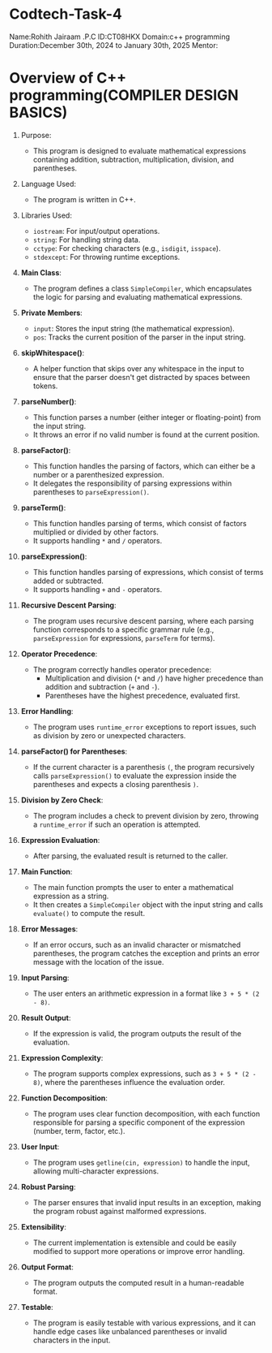 # Codtech-Task-4
Name:Rohith Jairaam .P.C
ID:CT08HKX
Domain:c++ programming 
Duration:December 30th, 2024 to January 30th, 2025
Mentor:

# Overview of C++ programming(COMPILER DESIGN BASICS)
1. Purpose: 
   - This program is designed to evaluate mathematical expressions containing addition, subtraction, multiplication, division, and parentheses.

2. Language Used: 
   - The program is written in C++.

3. Libraries Used:
   - `iostream`: For input/output operations.
   - `string`: For handling string data.
   - `cctype`: For checking characters (e.g., `isdigit`, `isspace`).
   - `stdexcept`: For throwing runtime exceptions.

4. **Main Class**: 
   - The program defines a class `SimpleCompiler`, which encapsulates the logic for parsing and evaluating mathematical expressions.

5. **Private Members**:
   - `input`: Stores the input string (the mathematical expression).
   - `pos`: Tracks the current position of the parser in the input string.

6. **skipWhitespace()**:
   - A helper function that skips over any whitespace in the input to ensure that the parser doesn't get distracted by spaces between tokens.

7. **parseNumber()**:
   - This function parses a number (either integer or floating-point) from the input string.
   - It throws an error if no valid number is found at the current position.

8. **parseFactor()**:
   - This function handles the parsing of factors, which can either be a number or a parenthesized expression.
   - It delegates the responsibility of parsing expressions within parentheses to `parseExpression()`.

9. **parseTerm()**:
   - This function handles parsing of terms, which consist of factors multiplied or divided by other factors.
   - It supports handling `*` and `/` operators.

10. **parseExpression()**:
    - This function handles parsing of expressions, which consist of terms added or subtracted.
    - It supports handling `+` and `-` operators.

11. **Recursive Descent Parsing**:
    - The program uses recursive descent parsing, where each parsing function corresponds to a specific grammar rule (e.g., `parseExpression` for expressions, `parseTerm` for terms).

12. **Operator Precedence**:
    - The program correctly handles operator precedence:
      - Multiplication and division (`*` and `/`) have higher precedence than addition and subtraction (`+` and `-`).
      - Parentheses have the highest precedence, evaluated first.

13. **Error Handling**:
    - The program uses `runtime_error` exceptions to report issues, such as division by zero or unexpected characters.

14. **parseFactor() for Parentheses**:
    - If the current character is a parenthesis `(`, the program recursively calls `parseExpression()` to evaluate the expression inside the parentheses and expects a closing parenthesis `)`.

15. **Division by Zero Check**:
    - The program includes a check to prevent division by zero, throwing a `runtime_error` if such an operation is attempted.

16. **Expression Evaluation**:
    - After parsing, the evaluated result is returned to the caller.

17. **Main Function**:
    - The main function prompts the user to enter a mathematical expression as a string.
    - It then creates a `SimpleCompiler` object with the input string and calls `evaluate()` to compute the result.

18. **Error Messages**:
    - If an error occurs, such as an invalid character or mismatched parentheses, the program catches the exception and prints an error message with the location of the issue.

19. **Input Parsing**:
    - The user enters an arithmetic expression in a format like `3 + 5 * (2 - 8)`.

20. **Result Output**:
    - If the expression is valid, the program outputs the result of the evaluation.

21. **Expression Complexity**:
    - The program supports complex expressions, such as `3 + 5 * (2 - 8)`, where the parentheses influence the evaluation order.

22. **Function Decomposition**:
    - The program uses clear function decomposition, with each function responsible for parsing a specific component of the expression (number, term, factor, etc.).

23. **User Input**:
    - The program uses `getline(cin, expression)` to handle the input, allowing multi-character expressions.

24. **Robust Parsing**:
    - The parser ensures that invalid input results in an exception, making the program robust against malformed expressions.

25. **Extensibility**:
    - The current implementation is extensible and could be easily modified to support more operations or improve error handling.

26. **Output Format**:
    - The program outputs the computed result in a human-readable format.

27. **Testable**:
    - The program is easily testable with various expressions, and it can handle edge cases like unbalanced parentheses or invalid characters in the input.
